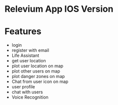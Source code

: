 # Relevium App IOS Version

# Features

* login
* register with email
* Life Assistant
* get user location
* plot user location on map
* plot other users on map
* plot danger zones on map
* Chat from user icon on map
* user profile
* chat with users
* Voice Recognition 
